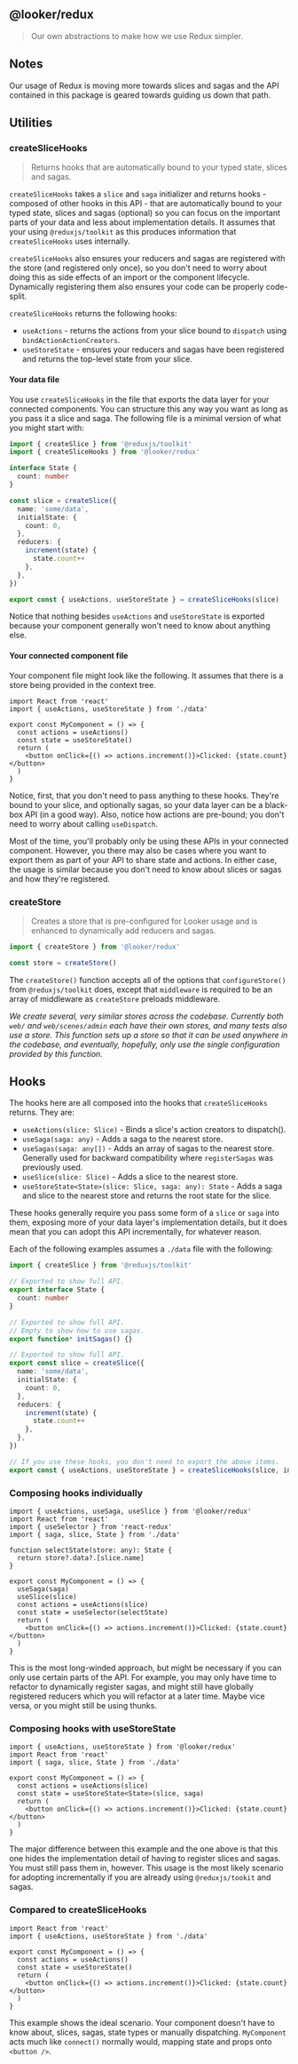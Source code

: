 ## @looker/redux

> Our own abstractions to make how we use Redux simpler.

## Notes

Our usage of Redux is moving more towards slices and sagas and the API contained in this package is geared towards guiding us down that path.

## Utilities

### createSliceHooks

> Returns hooks that are automatically bound to your typed state, slices and sagas.

`createSliceHooks` takes a `slice` and `saga` initializer and returns hooks - composed of other hooks in this API - that are automatically bound to your typed state, slices and sagas (optional) so you can focus on the important parts of your data and less about implementation details. It assumes that your using `@reduxjs/toolkit` as this produces information that `createSliceHooks` uses internally.

`createSliceHooks` also ensures your reducers and sagas are registered with the store (and registered only once), so you don't need to worry about doing this as side effects of an import or the component lifecycle. Dynamically registering them also ensures your code can be properly code-split.

`createSliceHooks` returns the following hooks:

- `useActions` - returns the actions from your slice bound to `dispatch` using `bindActionActionCreators`.
- `useStoreState` - ensures your reducers and sagas have been registered and returns the top-level state from your slice.

#### Your data file

You use `createSliceHooks` in the file that exports the data layer for your connected components. You can structure this any way you want as long as you pass it a slice and saga. The following file is a minimal version of what you might start with:

```ts
import { createSlice } from '@reduxjs/toolkit'
import { createSliceHooks } from '@looker/redux'

interface State {
  count: number
}

const slice = createSlice({
  name: 'some/data',
  initialState: {
    count: 0,
  },
  reducers: {
    increment(state) {
      state.count++
    },
  },
})

export const { useActions, useStoreState } = createSliceHooks(slice)
```

Notice that nothing besides `useActions` and `useStoreState` is exported because your component generally won't need to know about anything else.

#### Your connected component file

Your component file might look like the following. It assumes that there is a store being provided in the context tree.

```tsx
import React from 'react'
import { useActions, useStoreState } from './data'

export const MyComponent = () => {
  const actions = useActions()
  const state = useStoreState()
  return (
    <button onClick={() => actions.increment()}>Clicked: {state.count}</button>
  )
}
```

Notice, first, that you don't need to pass anything to these hooks. They're bound to your slice, and optionally sagas, so your data layer can be a black-box API (in a good way). Also, notice how actions are pre-bound; you don't need to worry about calling `useDispatch`.

Most of the time, you'll probably only be using these APIs in your connected component. However, you there may also be cases where you want to export them as part of your API to share state and actions. In either case, the usage is similar because you don't need to know about slices or sagas and how they're registered.

### createStore

> Creates a store that is pre-configured for Looker usage and is enhanced to dynamically add reducers and sagas.

```ts
import { createStore } from '@looker/redux'

const store = createStore()
```

The `createStore()` function accepts all of the options that `configureStore()` from `@reduxjs/toolkit` does, except that `middleware` is required to be an array of middleware as `createStore` preloads middleware.

_We create several, very similar stores across the codebase. Currently both `web/` and `web/scenes/admin` each have their own stores, and many tests also use a store. This function sets up a store so that it can be used anywhere in the codebase, and eventually, hopefully, only use the single configuration provided by this function._

## Hooks

The hooks here are all composed into the hooks that `createSliceHooks` returns. They are:

- `useActions(slice: Slice)` - Binds a slice's action creators to dispatch().
- `useSaga(saga: any)` - Adds a saga to the nearest store.
- `useSagas(saga: any[])` - Adds an array of sagas to the nearest store. Generally used for backward compatibility where `registerSagas` was previously used.
- `useSlice(slice: Slice)` - Adds a slice to the nearest store.
- `useStoreState<State>(slice: Slice, saga: any): State` - Adds a saga and slice to the nearest store and returns the root state for the slice.

These hooks generally require you pass some form of a `slice` or `saga` into them, exposing more of your data layer's implementation details, but it does mean that you can adopt this API incrementally, for whatever reason.

Each of the following examples assumes a `./data` file with the following:

```ts
import { createSlice } from '@reduxjs/toolkit'

// Exported to show full API.
export interface State {
  count: number
}

// Exported to show full API.
// Empty to show how to use sagas.
export function* initSagas() {}

// Exported to show full API.
export const slice = createSlice({
  name: 'some/data',
  initialState: {
    count: 0,
  },
  reducers: {
    increment(state) {
      state.count++
    },
  },
})

// If you use these hooks, you don't need to export the above items.
export const { useActions, useStoreState } = createSliceHooks(slice, initSagas)
```

### Composing hooks individually

```tsx
import { useActions, useSaga, useSlice } from '@looker/redux'
import React from 'react'
import { useSelector } from 'react-redux'
import { saga, slice, State } from './data'

function selectState(store: any): State {
  return store?.data?.[slice.name]
}

export const MyComponent = () => {
  useSaga(saga)
  useSlice(slice)
  const actions = useActions(slice)
  const state = useSelector(selectState)
  return (
    <button onClick={() => actions.increment()}>Clicked: {state.count}</button>
  )
}
```

This is the most long-winded approach, but might be necessary if you can only use certain parts of the API. For example, you may only have time to refactor to dynamically register sagas, and might still have globally registered reducers which you will refactor at a later time. Maybe vice versa, or you might still be using thunks.

### Composing hooks with useStoreState

```tsx
import { useActions, useStoreState } from '@looker/redux'
import React from 'react'
import { saga, slice, State } from './data'

export const MyComponent = () => {
  const actions = useActions(slice)
  const state = useStoreState<State>(slice, saga)
  return (
    <button onClick={() => actions.increment()}>Clicked: {state.count}</button>
  )
}
```

The major difference between this example and the one above is that this one hides the implementation detail of having to register slices and sagas. You must still pass them in, however. This usage is the most likely scenario for adopting incrementally if you are already using `@reduxjs/tookit` and sagas.

### Compared to createSliceHooks

```tsx
import React from 'react'
import { useActions, useStoreState } from './data'

export const MyComponent = () => {
  const actions = useActions()
  const state = useStoreState()
  return (
    <button onClick={() => actions.increment()}>Clicked: {state.count}</button>
  )
}
```

This example shows the ideal scenario. Your component doesn't have to know about, slices, sagas, state types or manually dispatching. `MyComponent` acts much like `connect()` normally would, mapping state and props onto `<button />`.
